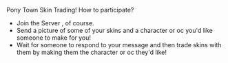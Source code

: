 Pony Town Skin Trading!
How to participate?
- Join the Server , of course.
- Send a picture of some of your skins and a character or oc you'd like someone to make for you!
- Wait for someone to respond to your message and then trade skins with them by making them the character or oc they'd like!
